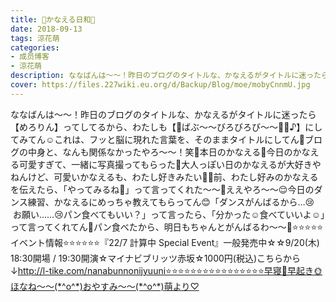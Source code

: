 ```yaml
---
title: 🌷かなえる日和🌷
date: 2018-09-13
tags: 涼花萌
categories: 
- 成员博客
- 涼花萌
description: ななばんは〜〜！昨日のブログのタイトルな、かなえるがタイトルに迷ったら【めろりん】ってしてるから、わたしも【🍼ばぶ〜〜びろびろび〜〜👶🏻♪】にしてみてん☺️これは、フッと脳に現れた言葉を、そのままタイ...
cover: https://files.227wiki.eu.org/d/Backup/Blog/moe/mobyCnnmU.jpg 
---
```


ななばんは〜〜！昨日のブログのタイトルな、かなえるがタイトルに迷ったら【めろりん】ってしてるから、わたしも【🍼ばぶ〜〜びろびろび〜〜👶🏻♪】にしてみてん☺️これは、フッと脳に現れた言葉を、そのままタイトルにしてん🎈ブログの中身と、なんも関係なかったやろ〜〜！笑🌷本日のかなえる🌷今日のかなえる可愛すぎて、一緒に写真撮ってもらった💓大人っぽい日のかなえるが大好きやねんけど、可愛いかなえるも、わたし好きみたい💓💓前、わたし好みのかなえるを伝えたら、「やってみるね💓」って言ってくれた〜〜🙈ええやろ〜〜😌今日のダンス練習、かなえるにめっちゃ教えてもらってん😊「ダンスがんばるから…😢     お願い……😢パン食べてもいい？」って言ったら、「分かった☺️食べていいよ☺️」って言ってくれてん💓パン食べたから、明日もちゃんとがんばるわ〜〜🤗⭐️⭐️⭐️⭐️⭐️イベント情報⭐️⭐️⭐️⭐️⭐️⭐️『22/7 計算中 Special Event』一般発売中☆☆9/20(木) 18:30開場 / 19:30開演☆マイナビブリッツ赤坂☆1000円(税込)こちらから↓http://l-tike.com/nanabunnonijyuuni⭐️⭐️⭐️⭐️⭐️⭐️⭐️⭐️⭐️⭐️⭐️⭐️⭐️⭐️⭐️⭐️早寝🌚早起き🌞ほなね〜〜(*^o^*)おやすみ〜〜(*^o^*)萌より♡


